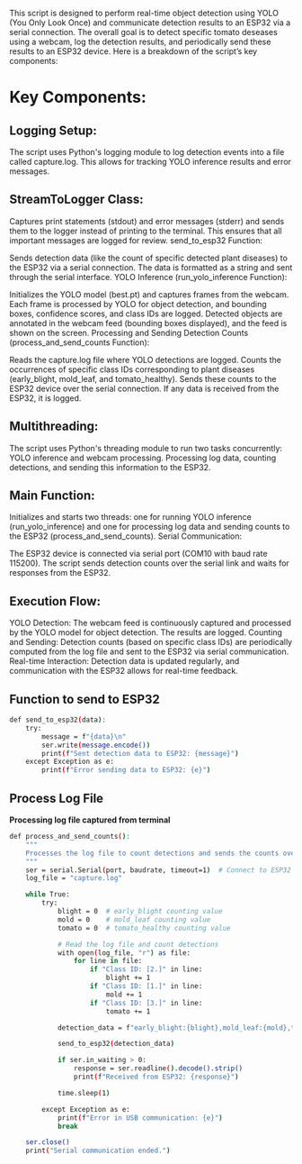 This script is designed to perform real-time object detection using YOLO (You Only Look Once) and communicate detection results to an ESP32 via a serial connection. The overall goal is to detect specific tomato deseases using a webcam, log the detection results, and periodically send these results to an ESP32 device. Here is a breakdown of the script’s key components:

# Key Components:
## Logging Setup:

The script uses Python's logging module to log detection events into a file called capture.log. This allows for tracking YOLO inference results and error messages.

## StreamToLogger Class:

Captures print statements (stdout) and error messages (stderr) and sends them to the logger instead of printing to the terminal. This ensures that all important messages are logged for review.
send_to_esp32 Function:

Sends detection data (like the count of specific detected plant diseases) to the ESP32 via a serial connection. The data is formatted as a string and sent through the serial interface.
YOLO Inference (run_yolo_inference Function):

Initializes the YOLO model (best.pt) and captures frames from the webcam.
Each frame is processed by YOLO for object detection, and bounding boxes, confidence scores, and class IDs are logged.
Detected objects are annotated in the webcam feed (bounding boxes displayed), and the feed is shown on the screen.
Processing and Sending Detection Counts (process_and_send_counts Function):

Reads the capture.log file where YOLO detections are logged.
Counts the occurrences of specific class IDs corresponding to plant diseases (early_blight, mold_leaf, and tomato_healthy).
Sends these counts to the ESP32 device over the serial connection.
If any data is received from the ESP32, it is logged.
## Multithreading:

The script uses Python's threading module to run two tasks concurrently:
YOLO inference and webcam processing.
Processing log data, counting detections, and sending this information to the ESP32.
## Main Function:

Initializes and starts two threads: one for running YOLO inference (run_yolo_inference) and one for processing log data and sending counts to the ESP32 (process_and_send_counts).
Serial Communication:

The ESP32 device is connected via serial port (COM10 with baud rate 115200).
The script sends detection counts over the serial link and waits for responses from the ESP32.
## Execution Flow:
YOLO Detection: The webcam feed is continuously captured and processed by the YOLO model for object detection. The results are logged.
Counting and Sending: Detection counts (based on specific class IDs) are periodically computed from the log file and sent to the ESP32 via serial communication.
Real-time Interaction: Detection data is updated regularly, and communication with the ESP32 allows for real-time feedback.

## Function to send to ESP32
```bash
def send_to_esp32(data):
    try:
        message = f"{data}\n"
        ser.write(message.encode())
        print(f"Sent detection data to ESP32: {message}")
    except Exception as e:
        print(f"Error sending data to ESP32: {e}")
```

## Process Log File 
**Processing log file captured from terminal**
```bash
def process_and_send_counts():
    """
    Processes the log file to count detections and sends the counts over USB to ESP32.
    """
    ser = serial.Serial(port, baudrate, timeout=1)  # Connect to ESP32
    log_file = "capture.log"

    while True:  
        try:
            blight = 0  # early_blight counting value
            mold = 0    # mold_leaf counting value
            tomato = 0  # tomato_healthy counting value

            # Read the log file and count detections
            with open(log_file, "r") as file:
                for line in file:
                    if "Class ID: [2.]" in line:
                        blight += 1
                    if "Class ID: [1.]" in line:
                        mold += 1
                    if "Class ID: [3.]" in line:
                        tomato += 1

            detection_data = f"early_blight:{blight},mold_leaf:{mold},tomato_healthy:{tomato}"

            send_to_esp32(detection_data)

            if ser.in_waiting > 0:
                response = ser.readline().decode().strip()
                print(f"Received from ESP32: {response}")

            time.sleep(1)

        except Exception as e:
            print(f"Error in USB communication: {e}")
            break

    ser.close()
    print("Serial communication ended.")
```